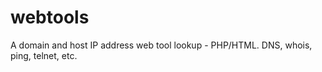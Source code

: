 webtools
========

A domain and host IP address web tool lookup - PHP/HTML.  DNS, whois, ping, telnet, etc.
